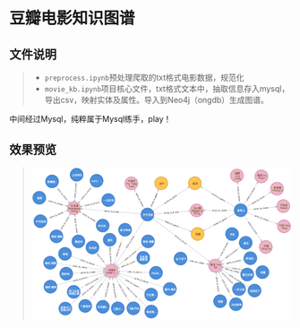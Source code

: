 # 豆瓣电影知识图谱

## 文件说明
>+ `preprocess.ipynb`预处理爬取的txt格式电影数据，规范化
>+ `movie_kb.ipynb`项目核心文件，txt格式文本中，抽取信息存入mysql，导出csv，映射实体及属性。导入到Neo4j（ongdb）生成图谱。

 中间经过Mysql，纯粹属于Mysql练手，play！
## 效果预览
>![](./graph.png)
